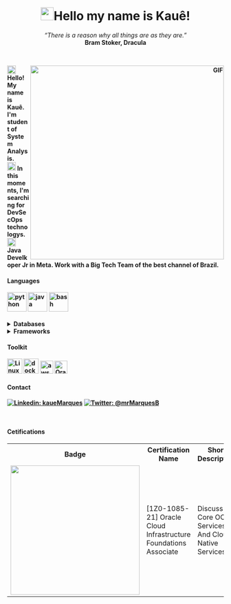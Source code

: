 <h1 align="center"><img src="./hi.gif" height="30"width="30px">Hello my name is Kauê!</h1>
<p align="center">
   <i>“There is a reason why all things are as they are.”</i>
   <br/>
   <b>Bram Stoker, Dracula<b/>
</p>
<br/>
<div align="right">
   <img align="right" width="450px" alt="GIF" src="https://kauemarques.github.io/readme-assets/gifs/infra.gif"/>
</div>
<div aling="left">
   <p>
      <img width="20" src="https://emojipedia-us.s3.dualstack.us-west-1.amazonaws.com/thumbs/120/emojidex/112/male-technologist-type-5_1f468-1f3fe-200d-1f4bb.png"/>
      Hello! My name is Kauê. I'm student of System Analysis.
      <br/>
      <img width="20" src="https://emojipedia-us.s3.dualstack.us-west-1.amazonaws.com/thumbs/120/facebook/230/books_1f4da.png"/>
      In this moments, I'm searching for DevSecOps technologys.
      <br/>
      <img width="20" src="https://kauemarques.github.io/readme-assets/imgs/backpack.png">
      Java Develkoper Jr in Meta. Work with a Big Tech Team of the best channel of Brazil.
   </p>
</div>
<div align="left">
   <h4><b>Languages</b></h4>
   <img height="45" src="https://kauemarques.github.io/readme-assets/imgs/python_flat.png" alt="python">
   <img height="45" src="https://kauemarques.github.io/readme-assets/imgs/java_no_code.png" alt="java">
   <img height="45" src="https://icon-library.com/images/bash-icon/bash-icon-21.jpg" alt="bash">
   <br><br>
</div>
<details>
   <summary>Databases</summary>
   
   ![MariaDB](https://img.shields.io/badge/MariaDB-003545?style=for-the-badge&logo=mariadb&logoColor=white)
   ![MicrosoftSQLServer](https://img.shields.io/badge/Microsoft%20SQL%20Sever-CC2927?style=for-the-badge&logo=microsoft%20sql%20server&logoColor=white)

</details>
<details>
   <summary>Frameworks</summary>
   
   ![Spring](https://img.shields.io/badge/spring-%236DB33F.svg?style=for-the-badge&logo=spring&logoColor=white)
   ![Flask](https://img.shields.io/badge/flask-%23000.svg?style=for-the-badge&logo=flask&logoColor=white)
   
</details>
<div align="left">
   <h4><b>Toolkit</b></h4>
   <img height="35" src="https://kauemarques.github.io/readme-assets/imgs/linux.png" alt="Linux Tux">
   <img height="35" src="https://kauemarques.github.io/readme-assets/imgs/docker.png" = alt="docker">
   <img height="30" src="https://img.icons8.com/color/452/amazon-web-services.png" alt="aws">
   <img height="30" src="https://i.pinimg.com/originals/81/ed/88/81ed880a5322b4d33fac0920fb12409c.png" alt="Oracle">
   <br>
</div>
<div align="left">
   <h4><b>Contact</b></h4>
   
   [![Linkedin: kaueMarques](https://img.shields.io/badge/-kaueMarques-blue?style=flat-square&logo=Linkedin&logoColor=white&link=https://www.linkedin.com/in/kauemb/)](https://www.linkedin.com/in/kauemb/)
   [![Twitter: @mrMarquesB](https://img.shields.io/badge/-@mrMarquesB-blue?style=flat-square&logo=Twitter&logoColor=white&link=https://twitter.com/mrMarquesB)](https://twitter.com/mrMarquesB)
   
   <br>
</div>
<div class="certifications">
   <h4><b>Cetifications</b></h4>
   <table>
      <tr align="center">
         <th>Badge</th>
         <th>Certification Name</th>
         <th>Short Description</th>
         <th>Verification Link</th>
      </tr>
      <tr>
         <td aling="center"><img width="300" src="https://brm-workforce.oracle.com/pdf/certview/images/102_Oracle_Cloud_Infrastructure_Foundations_Associate.png"/></td>
         <td>[1Z0-1085-21] Oracle Cloud Infrastructure Foundations Associate</td>
          <td>Discuss Core OCI Services And Cloud Native Services</td>
         <td><a href="https://catalog-education.oracle.com/pls/certview/sharebadge?id=F2D2C0108FD8BBAF39FD4E4E3E3F336B015C9653C255A1BE722FD22105F793C4">
            <img src="https://cdn-icons-png.flaticon.com/512/1674/1674969.png" aling="center" width="50"></a>
         </td>
      </tr>
   </table>
   <br>
</div>
